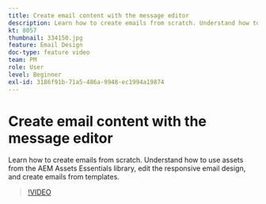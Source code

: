 ```yaml
---
title: Create email content with the message editor
description: Learn how to create emails from scratch. Understand how to use assets from the AEM Assets Essentials library, edit the responsive email design, and create emails from templates.
kt: 8057
thumbnail: 334150.jpg
feature: Email Design
doc-type: feature video
team: PM
role: User
level: Beginner
exl-id: 3186f91b-71a5-486a-9948-ec1994a19874
---
```

# Create email content with the message editor 

Learn how to create emails from scratch. Understand how to use assets from the AEM Assets Essentials library, edit the responsive email design, and create emails from templates. 

>[!VIDEO](https://video.tv.adobe.com/v/334150?quality=12)
